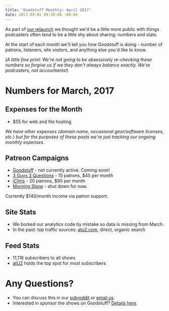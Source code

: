 ```yaml
---
title: 'Goodstuff Monthly: April 2017'
date: 2017-05-01 09:38:00 -06:00
---
```


As part of [our relaunch](https://goodstuff.fm/2017/03/11/goodstuff-v3/) we thought we'd be a little more public with things podcasters often tend to be a little shy about sharing: numbers and stats.

At the start of each month we'll tell you how Goodstuff is doing - number of patrons, listeners, site visitors, and anything else you'd like to know.

(*A little fine print: We're not going to be obsessively re-checking these numbers so forgive us if we they don't always balance exactly. We're podcasters, not accountants!*)

# Numbers for March, 2017

## Expenses for the Month
* $55 for web and file hosting

*We have other expenses (domain name, occasional gear/software licenses, etc.) but for the purposes of these posts we're just tracking our ongoing monthly expenses.*

## Patreon Campaigns
* [Goodstuff](https://www.patreon.com/goodstuff) - not currently active. Coming soon!
* [3 Guys 3 Questions](https://www.patreon.com/3g3q) - 15 patrons, $45 per month
* [iChris](https://www.patreon.com/ichris) - 20 patrons, $95 per month
* [Morning Show](https://www.patreon.com/morningshow) - shut down for now.

Currently $140/month income via patron support.

## Site Stats
* We borked our analytics code by mistake so data is missing from March.
* In the past: top traffic sources: [atu2.com](http://atu2.com), direct, organic search

## Feed Stats
* 11,118 subscribers to all shows
* [atU2](/atu2/) holds the top spot for most subscribers

# Any Questions?

* You can discuss this in our [subreddit](https://www.reddit.com/r/Goodstuff_fm/comments/641ozi/goodstuff_monthly_march_2017/) or <a href="mailto:contact@goodstuff.fm">email us</a>.
* Interested in sponsor the shows on Goodstuff? [Details here](https://goodstuff.fm/advertise/).